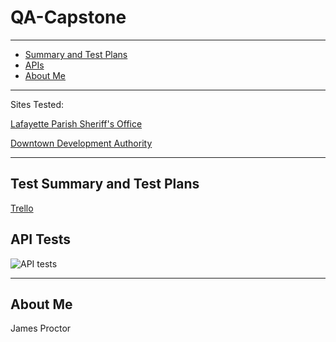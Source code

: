 # QA-Capstone
---
* [Summary and Test Plans](#tests)
* [APIs](#api)
* [About Me](#me)
---

Sites Tested:


[Lafayette Parish Sheriff's Office](https://www.lafayettesheriff.com)


[Downtown Development Authority](https://downtownlafayette.org)

---

## <a name="tests"></a>Test Summary and Test Plans
[Trello](https://trello.com/b/M1dppKQV/qa-capstone-test-plans)

## <a name="api"></a>API Tests
![API tests](https://github.com/atchafalaya/QA-Capstone/Postman_API_Requests.png)

---
## <a name="me"></a>About Me
James Proctor 
